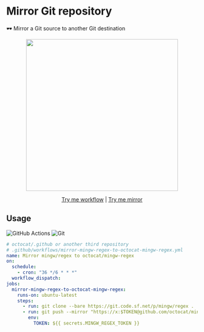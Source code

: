 # Mirror Git repository

🕶️ Mirror a Git source to another Git destination

<p align=center>
  <img width=400 src="https://i.imgur.com/vU2bVL5.png">
</p>

<div align=center>

<!-- prettier-ignore -->
[Try me workflow](https://github.com/actions4git/mirror/blob/main/.github/workflows/try-me.yml)
| [Try me mirror](https://github.com/actions4git/mirror-try-me)

</div>

## Usage

![GitHub Actions](https://img.shields.io/static/v1?style=for-the-badge&message=GitHub+Actions&color=2088FF&logo=GitHub+Actions&logoColor=FFFFFF&label=)
![Git](https://img.shields.io/static/v1?style=for-the-badge&message=Git&color=F05032&logo=Git&logoColor=FFFFFF&label=)

```yml
# octocat/.github or another third repository
# .github/workflows/mirror-mingw-regex-to-octocat-mingw-regex.yml
name: Mirror mingw/regex to octocat/mingw-regex
on:
  schedule:
    - cron: "36 */6 * * *"
  workflow_dispatch:
jobs:
  mirror-mingw-regex-to-octocat-mingw-regex:
    runs-on: ubuntu-latest
    steps:
      - run: git clone --bare https://git.code.sf.net/p/mingw/regex .
      - run: git push --mirror "https://x:$TOKEN@github.com/octocat/mingw-regex.git"
        env:
          TOKEN: ${{ secrets.MINGW_REGEX_TOKEN }}
```

